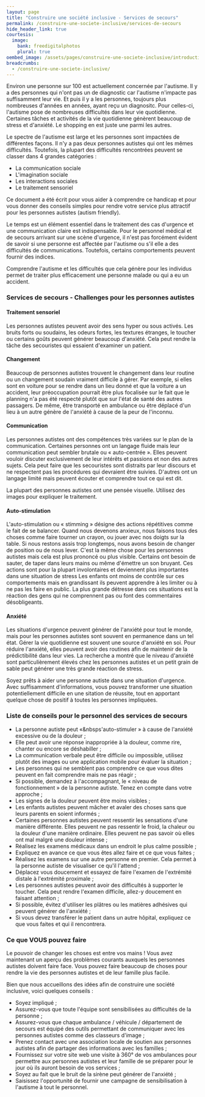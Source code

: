 ```yaml
---
layout: page
title: "Construire une société inclusive - Services de secours"
permalink: /construire-une-societe-inclusive/services-de-secours
hide_header_link: true
courtesis:
  image:
    bank: freedigitalphotos
    plural: true
oembed_image: /assets/pages/construire-une-societe-inclusive/introduction/dict.jpg
breadcrumbs:
  - /construire-une-societe-inclusive/
---
```


<amp-img class="right" width="200" height="133" src="{{ site.amp_img_cache_url }}/assets/pages/construire-une-societe-inclusive/introduction/dict.jpg" alt="dict"></amp-img>

Environ une personne sur 100 est actuellement concernée par l'autisme.
Il y a des personnes qui n'ont pas un de diagnostic car l'autisme n'impacte pas suffisamment leur vie.
Et puis il y a les personnes, toujours plus nombreuses d'années en années, ayant reçu un diagnositc.  Pour celles-ci, l'autisme pose de nombreuses difficultés dans leur vie quotidienne.
Certaines tâches et activités de la vie quotidienne génèrent beaucoup de stress et d'anxiété.
Le shopping en est juste une parmi les autres.


Le spectre de l'autisme est large et les personnes sont impactées de différentes façons.
Il n'y a pas deux personnes autistes qui ont les mêmes difficultés.
Toutefois, la plupart des difficultés rencontrées peuvent se classer dans 4 grandes catégories&nbsp;:

  - La communication sociale
  - L'imagination sociale
  - Les interactions sociales
  - Le traitement sensoriel

Ce document a été écrit pour vous aider à comprendre ce handicap et pour vous donner des conseils simples pour rendre
votre service plus attractif pour les personnes autistes (autism friendly).

Le temps est un élément essentiel dans le traitement des cas d'urgence et une communication claire est indispensable.
Pour le personnel médical et de secours arrivant sur une scène d'urgence,
il n'est pas forcément évident de savoir si une personne est affectée par l'autisme ou s'il
elle a des difficultés de communications.
Toutefois, certains comportements peuvent fournir des indices.

Comprendre l'autisme et les difficultés que cela génère pour les individus permet de traiter plus efficacement une personne malade ou qui a eu un accident.

### Services de secours - Challenges pour les personnes autistes


#### Traitement sensoriel

Les personnes autistes peuvent avoir des sens hyper ou sous activés.
Les bruits forts ou soudains, les odeurs fortes, les textures étranges, le toucher ou certains goûts peuvent générer beaucoup d'anxiété.
Cela peut rendre la tâche des secouristes qui essaient d'examiner un patient.

#### Changement

Beaucoup de personnes autistes trouvent le changement dans leur routine ou un changement soudain vraiment difficile à gérer.
Par exemple, si elles sont en voiture pour se rendre dans un lieu donné et que la voiture a un accident, leur préoccupation pourrait être plus focalisée sur le fait que le planning
n'a pas été respecté plutôt que sur l'état de santé des autres passagers.
De même, être transporté en ambulance ou être déplacé d'un lieu à un autre génère de l'anxiété à cause de la peur de l'inconnu.

#### Communication

Les personnes autistes ont des compétences très variées sur le plan de la communication.
Certaines personnes ont un langage fluide mais leur communication peut sembler brutale ou « auto-centrée ».
Elles peuvent vouloir discuter exclusivement de leur intérêts et passions et non des autres sujets.
Cela peut faire que les secouristes sont distraits par leur discours et ne respectent pas les procédures qui devraient être suivies.
D'autres ont un langage limité mais peuvent écouter et comprendre tout ce qui est dit.

La plupart des personnes autistes ont une pensée visuelle. Utilisez des images pour expliquer le traitement.


#### Auto-stimulation


L'auto-stimulation ou «&nbsp;stimming&nbsp;» désigne des actions répétitives comme le fait
de se balancer. Quand nous devenons anxieux, nous faisons tous des choses comme
faire tourner un crayon, ou jouer avec nos doigts sur la table.
Si nous restons assis trop longtemps, nous avons besoin de changer de position ou de nous lever.
C'est la même chose pour les personnes autistes mais cela est plus prononcé ou plus visible.
Certains ont besoin de sauter, de taper dans leurs mains ou même d'émettre un son bruyant.
Ces actions sont pour la plupart involontaires et deviennent plus importantes dans une situation de stress
Les enfants ont moins de contrôle sur ces comportements mais en grandissant ils peuvent apprendre à les limiter ou à ne pas les faire en public.
La plus grande détresse dans ces situations est la réaction des gens qui ne comprennent pas ou font des commentaires désobligeants.


#### Anxiété

Les situations d'urgence peuvent générer de l'anxiété pour tout le monde, mais pour les personnes autistes sont souvent en permanence dans un tel état.
Gérer la vie quotidienne est souvent une source d'anxiété en soi.
Pour réduire l'anxiété, elles peuvent avoir des routines afin de maintenir de la prédictibilité dans leur vies.
La recherche a montré que le niveau d'anxiété sont particulièrement élevés chez les personnes autistes et un petit grain de sable peut générer une très grande réaction de stress.

Soyez prêts à aider une personne autiste dans une situation d'urgence.
Avec suffisamment d'informations, vous pouvez transformer une situation potentiellement difficile en une sitation de réussite, tout en apportant quelque chose de positif à toutes les personnes impliquées.

### Liste de conseils pour le personnel des services de secours

  - La personne autiste peut «&nbsps'auto-stimuler&nbsp;» à cause de l'anxiété excessive ou de la douleur&nbsp;;
  - Elle peut avoir une réponse inappropriée à la douleur, comme rire, chanter ou encore se déshabiller&nbsp;;
  - La communication verbale peut être difficile ou impossible, utilisez plutôt des images ou une application mobile pour évaluer la situation&nbsp;;
  - Les personnes qui ne semblent pas comprendre ce que vous dites peuvent en fait comprendre mais ne pas réagir&nbsp;;
  - Si possible, demandez à l'accompagnant, le «&nbsp;niveau de fonctionnement&nbsp;» de la personne autiste. Tenez en compte dans votre approche&nbsp;;
  - Les signes de la douleur peuvent être moins visibles&nbsp;;
  - Les enfants autistes peuvent mâcher et avaler des choses sans que leurs parents en soient informés&nbsp;;
  - Certaines personnes autistes peuvent ressentir les sensations d'une manière différente. Elles peuvent ne pas ressentir le froid, la chaleur ou la douleur d'une manière ordinaire. Elles peuvent ne pas savoir où elles ont mal malgré une douleur intense&nbsp;;
  - Réalisez les examens médicaux dans un endroit le plus calme possible&nbsp;;
  - Expliquez en avance ce que vous êtes allez faire et ce que vous faites&nbsp;;
  - Réalisez les examens sur une autre personne en premier. Cela permet à la personne autiste de visualiser ce qu'il l'attend&nbsp;;
  - Déplacez vous doucement et essayez de faire l'examen de l'extrémité distale à l'extrémité proximale&nbsp;;
  - Les personnes autistes peuvent avoir des difficultés à supporter le toucher. Cela peut rendre l'examen difficile, allez-y doucement en faisant attention&nbsp;;
  - Si possible, évitez d'utiliser les plâtres ou les matières adhésives qui peuvent générer de l'anxiété&nbsp;;
  - Si vous devez transférer le patient dans un autre hôpital, expliquez ce que vous faites et qui il rencontrera.


### Ce que VOUS pouvez faire

Le pouvoir de changer les choses est entre vos mains&nbsp;! Vous avez maintenant un aperçu des problèmes courants auxquels les personnes autistes doivent faire face.
Vous pouvez faire beaucoup de choses pour rendre la vie des personnes autistes et de leur famille plus facile.

Bien que nous accueillons des idées afin de construire une société inclusive, voici quelques conseils :

  - Soyez impliqué&nbsp;;
  - Assurez-vous que toute l'équipe sont sensibilisées au difficultés de la personne&nbsp;;
  - Assurez-vous que chaque ambulance / véhicule / département de secours est équipé des outils permettant de communiquer avec les personnes autistes comme des classeurs d'image&nbsp;;
  - Prenez contact avec une association locale de soutien aux personnes autistes afin de partager des informations avec les familles&nbsp;;
  - Fournissez sur votre site web une visite à 360° de vos ambulances pour permettre aux personnes autistes et leur famille de se préparer pour le jour où ils auront besoin de vos services&nbsp;;
  - Soyez au fait que le bruit de la sirène peut générer de l'anxiété&nbsp;;
  - Saisissez l'opportunité de fournir une campagne de sensibilisation à l'autisme à tout le personnel.


